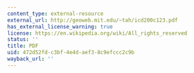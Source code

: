 ```yaml
---
content_type: external-resource
external_url: http://geoweb.mit.edu/~tah/icd200c123.pdf
has_external_license_warning: true
license: https://en.wikipedia.org/wiki/All_rights_reserved
status: ''
title: PDF
uid: 472d52fd-c3bf-4e4d-aef3-8c9efccc2c9b
wayback_url: ''
---
```


